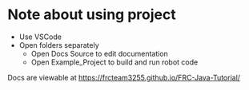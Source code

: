 # Note about using project

- Use VSCode
- Open folders separately
  - Open Docs Source to edit documentation
  - Open Example_Project to build and run robot code

Docs are viewable at <https://frcteam3255.github.io/FRC-Java-Tutorial/>
